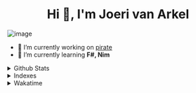 <h1 align="center">Hi 👋, I'm Joeri van Arkel</h1>

![image](https://github.com/joerivanarkel/joerivanarkel/assets/98022003/705f129c-61f0-41cd-81c3-e8b1ae36bc80)


- 🔭 I’m currently working on [pirate](https://github.com/piratelang/pirate)
- 🌱 I’m currently learning **F#, Nim**

<details>
  <summary>Github Stats</summary>
  
![](http://github-profile-summary-cards.vercel.app/api/cards/profile-details?username=joerivanarkel&theme=github_dark)
![](http://github-profile-summary-cards.vercel.app/api/cards/repos-per-language?username=joerivanarkel&theme=github_dark)
![](http://github-profile-summary-cards.vercel.app/api/cards/most-commit-language?username=joerivanarkel&theme=github_dark)
![](http://github-profile-summary-cards.vercel.app/api/cards/stats?username=joerivanarkel&theme=github_dark)
![](http://github-profile-summary-cards.vercel.app/api/cards/productive-time?username=joerivanarkel&theme=github_dark&utcOffset=1)
</details>

<details>
  <summary>Indexes</summary>
  
#### [AZ-204](AZ204.md)
<!--#### [PCAP-31](PCAP-31.md))-->
<!--#### [Others](Others.md)-->
</details>

<details>
  <summary>Wakatime</summary>
  
  ![Wakatime](https://wakatime.com/share/@joerivanarkel/acd1616c-cfce-479e-ae3d-45fcfddc8a4f.png)
  ![Wakatime Editor](https://wakatime.com/share/@joerivanarkel/b795142a-31e9-4412-ba21-5a6cb3b25236.png)
  ![Wakatime Category](https://wakatime.com/share/@joerivanarkel/8cc007da-bff4-41ba-b543-72bc09677ebd.png)
</details>

